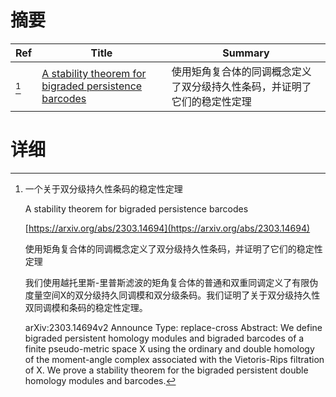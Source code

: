 # 摘要

| Ref | Title | Summary |
| --- | --- | --- |
| [^1] | [A stability theorem for bigraded persistence barcodes](https://arxiv.org/abs/2303.14694) | 使用矩角复合体的同调概念定义了双分级持久性条码，并证明了它们的稳定性定理 |

# 详细

[^1]: 一个关于双分级持久性条码的稳定性定理

    A stability theorem for bigraded persistence barcodes

    [https://arxiv.org/abs/2303.14694](https://arxiv.org/abs/2303.14694)

    使用矩角复合体的同调概念定义了双分级持久性条码，并证明了它们的稳定性定理

    

    我们使用越托里斯-里普斯滤波的矩角复合体的普通和双重同调定义了有限伪度量空间X的双分级持久同调模和双分级条码。我们证明了关于双分级持久性双同调模和条码的稳定性定理。

    arXiv:2303.14694v2 Announce Type: replace-cross  Abstract: We define bigraded persistent homology modules and bigraded barcodes of a finite pseudo-metric space X using the ordinary and double homology of the moment-angle complex associated with the Vietoris-Rips filtration of X. We prove a stability theorem for the bigraded persistent double homology modules and barcodes.
    

